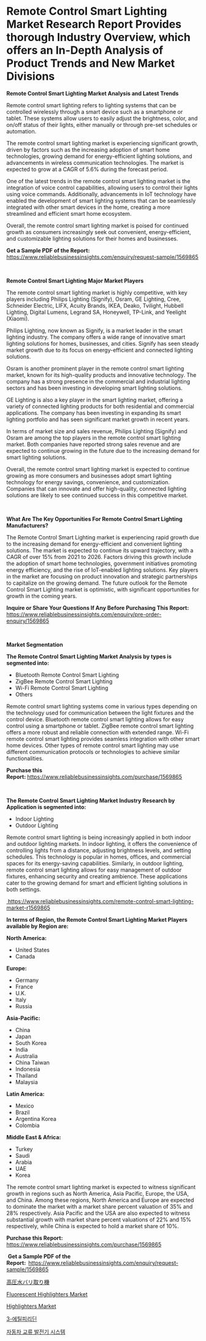 <p><h1>Remote Control Smart Lighting Market Research Report Provides thorough Industry Overview, which offers an In-Depth Analysis of Product Trends and New Market Divisions</h1></p><p><strong>Remote Control Smart Lighting Market Analysis and Latest Trends</strong></p>
<p><p>Remote control smart lighting refers to lighting systems that can be controlled wirelessly through a smart device such as a smartphone or tablet. These systems allow users to easily adjust the brightness, color, and on/off status of their lights, either manually or through pre-set schedules or automation.</p><p>The remote control smart lighting market is experiencing significant growth, driven by factors such as the increasing adoption of smart home technologies, growing demand for energy-efficient lighting solutions, and advancements in wireless communication technologies. The market is expected to grow at a CAGR of 5.6% during the forecast period.</p><p>One of the latest trends in the remote control smart lighting market is the integration of voice control capabilities, allowing users to control their lights using voice commands. Additionally, advancements in IoT technology have enabled the development of smart lighting systems that can be seamlessly integrated with other smart devices in the home, creating a more streamlined and efficient smart home ecosystem.</p><p>Overall, the remote control smart lighting market is poised for continued growth as consumers increasingly seek out convenient, energy-efficient, and customizable lighting solutions for their homes and businesses.</p></p>
<p><strong>Get a Sample PDF of the Report:&nbsp;</strong> <a href="https://www.reliablebusinessinsights.com/enquiry/request-sample/1569865">https://www.reliablebusinessinsights.com/enquiry/request-sample/1569865</a></p>
<p>&nbsp;</p>
<p><strong>Remote Control Smart Lighting Major Market Players</strong></p>
<p><p>The remote control smart lighting market is highly competitive, with key players including Philips Lighting (Signify), Osram, GE Lighting, Cree, Schneider Electric, LIFX, Acuity Brands, IKEA, Deako, Tvilight, Hubbell Lighting, Digital Lumens, Legrand SA, Honeywell, TP-Link, and Yeelight (Xiaomi).</p><p>Philips Lighting, now known as Signify, is a market leader in the smart lighting industry. The company offers a wide range of innovative smart lighting solutions for homes, businesses, and cities. Signify has seen steady market growth due to its focus on energy-efficient and connected lighting solutions.</p><p>Osram is another prominent player in the remote control smart lighting market, known for its high-quality products and innovative technology. The company has a strong presence in the commercial and industrial lighting sectors and has been investing in developing smart lighting solutions.</p><p>GE Lighting is also a key player in the smart lighting market, offering a variety of connected lighting products for both residential and commercial applications. The company has been investing in expanding its smart lighting portfolio and has seen significant market growth in recent years.</p><p>In terms of market size and sales revenue, Philips Lighting (Signify) and Osram are among the top players in the remote control smart lighting market. Both companies have reported strong sales revenue and are expected to continue growing in the future due to the increasing demand for smart lighting solutions.</p><p>Overall, the remote control smart lighting market is expected to continue growing as more consumers and businesses adopt smart lighting technology for energy savings, convenience, and customization. Companies that can innovate and offer high-quality, connected lighting solutions are likely to see continued success in this competitive market.</p></p>
<p>&nbsp;</p>
<p><strong>What Are The Key Opportunities For Remote Control Smart Lighting Manufacturers?</strong></p>
<p><p>The Remote Control Smart Lighting market is experiencing rapid growth due to the increasing demand for energy-efficient and convenient lighting solutions. The market is expected to continue its upward trajectory, with a CAGR of over 15% from 2021 to 2026. Factors driving this growth include the adoption of smart home technologies, government initiatives promoting energy efficiency, and the rise of IoT-enabled lighting solutions. Key players in the market are focusing on product innovation and strategic partnerships to capitalize on the growing demand. The future outlook for the Remote Control Smart Lighting market is optimistic, with significant opportunities for growth in the coming years.</p></p>
<p><strong>Inquire or Share Your Questions If Any Before Purchasing This Report:</strong> <a href="https://www.reliablebusinessinsights.com/enquiry/pre-order-enquiry/1569865">https://www.reliablebusinessinsights.com/enquiry/pre-order-enquiry/1569865</a></p>
<p>&nbsp;</p>
<p><strong>Market Segmentation</strong></p>
<p><strong>The Remote Control Smart Lighting Market Analysis by types is segmented into:</strong></p>
<p><ul><li>Bluetooth Remote Control Smart Lighting</li><li>ZigBee Remote Control Smart Lighting</li><li>Wi-Fi Remote Control Smart Lighting</li><li>Others</li></ul></p>
<p><p>Remote control smart lighting systems come in various types depending on the technology used for communication between the light fixtures and the control device. Bluetooth remote control smart lighting allows for easy control using a smartphone or tablet. ZigBee remote control smart lighting offers a more robust and reliable connection with extended range. Wi-Fi remote control smart lighting provides seamless integration with other smart home devices. Other types of remote control smart lighting may use different communication protocols or technologies to achieve similar functionalities.</p></p>
<p><strong>Purchase this Report:&nbsp;</strong><a href="https://www.reliablebusinessinsights.com/purchase/1569865">https://www.reliablebusinessinsights.com/purchase/1569865</a></p>
<p>&nbsp;</p>
<p><strong>The Remote Control Smart Lighting Market Industry Research by Application is segmented into:</strong></p>
<p><ul><li>Indoor Lighting</li><li>Outdoor Lighting</li></ul></p>
<p><p>Remote control smart lighting is being increasingly applied in both indoor and outdoor lighting markets. In indoor lighting, it offers the convenience of controlling lights from a distance, adjusting brightness levels, and setting schedules. This technology is popular in homes, offices, and commercial spaces for its energy-saving capabilities. Similarly, in outdoor lighting, remote control smart lighting allows for easy management of outdoor fixtures, enhancing security and creating ambience. These applications cater to the growing demand for smart and efficient lighting solutions in both settings.</p></p>
<p><a href="https://www.reliablebusinessinsights.com/remote-control-smart-lighting-market-r1569865">&nbsp;https://www.reliablebusinessinsights.com/remote-control-smart-lighting-market-r1569865</a></p>
<p><strong>In terms of Region, the Remote Control Smart Lighting Market Players available by Region are:</strong></p>
<p>
    <p> <strong> North America: </strong>
        <ul>
            <li>United States</li>
            <li>Canada</li>
        </ul>
        </p> 
    <p> <strong> Europe: </strong>
        <ul>
            <li>Germany</li>
            <li>France</li>
            <li>U.K.</li>
            <li>Italy</li>
            <li>Russia</li>
        </ul>
        </p> 
    <p> <strong> Asia-Pacific: </strong>
        <ul>
            <li>China</li>
            <li>Japan</li>
            <li>South Korea</li>
            <li>India</li>
            <li>Australia</li>
            <li>China Taiwan</li>
            <li>Indonesia</li>
            <li>Thailand</li>
            <li>Malaysia</li>
        </ul>
        </p> 
    <p> <strong> Latin America: </strong>
        <ul>
            <li>Mexico</li>
            <li>Brazil</li>
            <li>Argentina Korea</li>
            <li>Colombia</li>
        </ul>
        </p> 
    <p> <strong> Middle East & Africa: </strong>
        <ul>
            <li>Turkey</li>
            <li>Saudi</li>
            <li>Arabia</li>
            <li>UAE</li>
            <li>Korea</li>
        </ul>
    </p>
    </p>
<p><p>The remote control smart lighting market is expected to witness significant growth in regions such as North America, Asia Pacific, Europe, the USA, and China. Among these regions, North America and Europe are expected to dominate the market with a market share percent valuation of 35% and 28% respectively. Asia Pacific and the USA are also expected to witness substantial growth with market share percent valuations of 22% and 15% respectively, while China is expected to hold a market share of 10%.</p></p>
<p><strong>Purchase this Report: </strong><a href="https://www.reliablebusinessinsights.com/purchase/1569865">https://www.reliablebusinessinsights.com/purchase/1569865</a></p>
<p>&nbsp;<strong>Get a Sample PDF of the Report:&nbsp;&nbsp;</strong><a href="https://www.reliablebusinessinsights.com/enquiry/request-sample/1569865">https://www.reliablebusinessinsights.com/enquiry/request-sample/1569865</a></p>
<p><strong></strong></p>
<p><p><a href="https://medium.com/@kaydenjohns1964/%E9%AB%98%E5%9C%A7%E6%B0%B4%E3%83%87%E3%83%90%E3%83%AA%E3%83%B3%E3%82%B0%E6%A9%9F%E3%81%AE%E5%B8%82%E5%A0%B4%E3%83%A1%E3%83%88%E3%83%AA%E3%82%AF%E3%82%B9-%E5%B8%82%E5%A0%B4%E3%82%B7%E3%82%A7%E3%82%A2-%E3%83%88%E3%83%AC%E3%83%B3%E3%83%89-%E6%88%90%E9%95%B7%E3%83%91%E3%82%BF%E3%83%BC%E3%83%B3%E3%81%AE%E3%83%87%E3%82%B3%E3%83%BC%E3%83%89-9785f811c240">高圧水バリ取り機</a></p><p><a href="https://github.com/NaomieConner2023/Market-Research-Report-List-1/blob/main/fluorescent-highlighters-market.md">Fluorescent Highlighters Market</a></p><p><a href="https://github.com/EbonyHane1955/Market-Research-Report-List-1/blob/main/highlighters-market.md">Highlighters Market</a></p><p><a href="https://medium.com/@bustersipes981/3-%EC%97%90%ED%8B%B8%ED%94%BC%EB%A6%AC%EB%94%98-%EC%8B%9C%EC%9E%A5-2031%EB%85%84%EA%B9%8C%EC%A7%80%EC%9D%98-%ED%8A%B8%EB%A0%8C%EB%93%9C-%EC%98%88%EC%B8%A1-%EB%B0%8F-%EA%B2%BD%EC%9F%81-%EB%B6%84%EC%84%9D-bb044835f1ed">3-에틸피리딘</a></p><p><a href="https://medium.com/@clairhane1954/%EC%9E%90%EB%8F%99%EC%B0%A8-%EB%B0%9C%EC%A0%84%EA%B8%B0-%EC%8B%9C%EC%8A%A4%ED%85%9C-%EC%8B%9C%EC%9E%A5-%EA%B2%BD%EC%9F%81-%EB%B6%84%EC%84%9D-%EC%8B%9C%EC%9E%A5-%EB%8F%99%ED%96%A5-%EB%B0%8F-2031%EB%85%84%EA%B9%8C%EC%A7%80%EC%9D%98-%EC%98%88%EC%B8%A1-23559fb606c5">자동차 교류 발전기 시스템</a></p></p>